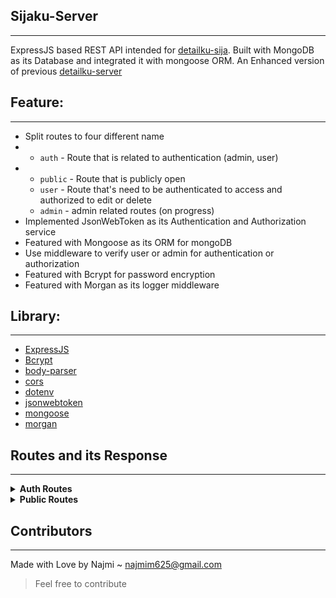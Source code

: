   
## Sijaku-Server
<hr/>

ExpressJS based REST API intended for [detailku-sija](https://github.com/NAoHR/detailku-sija). Built with MongoDB as its Database and integrated it with mongoose ORM. An Enhanced version of previous [detailku-server](https://github.com/NAoHR/detailku-server)

## Feature:
<hr/>

- Split routes to four different name
- 	- `auth` - Route that is related to authentication (admin, user)
- 	- `public` - Route that is publicly open
	- `user` - Route that's need to be authenticated to access and authorized to edit or delete
	- `admin` - admin related routes (on progress)
- Implemented JsonWebToken as its Authentication and Authorization service
- Featured with Mongoose as its ORM for mongoDB
- Use middleware to verify user or admin for authentication or authorization
- Featured with Bcrypt for password encryption
- Featured with Morgan as its logger middleware

## Library:
<hr/>

- [ExpressJS](https://expressjs.com/)
- [Bcrypt](https://www.npmjs.com/package/bcrypt)
- [body-parser](https://www.npmjs.com/package/body-parser)
- [cors](https://www.npmjs.com/package/cors)
- [dotenv](https://www.npmjs.com/package/dotenv)
- [jsonwebtoken](https://www.npmjs.com/package/jsonwebtoken)
- [mongoose](https://www.npmjs.com/package/mongoose)
- [morgan](https://github.com/expressjs/morgan)


## Routes and its Response
<hr/>

<details>
<summary><b>Auth Routes</b></summary>

### Auth - `/api/auth`
Routes that is related to authentication process. This routes are divided into two endpoints 
-	`/admin/login`
-	`/user/login`

it accepts requests with `Content-type`of `Application/json`. This routes only accepts `POST` as its request method. Both endpoints are accepts request body with `username` as `string` and `password` as `string`

This route will return this json formatted like below with token generated for the next authorization process.
```json
{
	"ok": true,
	"data": {
		"token": "eyJhbGciOiJIUzI1NiIsInR5cCI6IkpXVCJ9.eyJ1aWQiOiI2MzJlNmJlMzExYTVlYzdjM2ZjMDg1YTIiLCJpYXQiOjE2NzU0MzY2OTMsImV4cCI6MTY3NTYwOTQ5M30.IRWS1-GPXWWTntd1SiFFhlzjEhycDBKKDACvbB8_dXQ"
	}
}
```

</details>


<details>
<summary><b>Public Routes</b></summary>


### Public - `/api/public`

routes that are opened to public without any authentication and authorization process. This routes provide endpoints such as:
- `/student`
- `/student/grade/:grade`
- `/student/user/:username`

#### 1. `/student`
this route provides information which describes each class and its total students. This route will return a response like below:

```json
{
	"ok": true,
	"data": {
		"XII_SIJA_1": {
			"_id": "XII_SIJA_1",
			"count": 35,
			"grade": "XII SIJA 1",
			"link": "/api/public/student/grade/XII_SIJA_1"
	},
		"XII_SIJA_2": {
			"_id": "XII_SIJA_2",
			"count": 34,
			"grade": "XII SIJA 2",
			"link": "/api/public/student/grade/XII_SIJA_2"
	}
		// more data
}
```

#### 2. `/student/grade/:grade`
this route takes grade `(X_SIJA_1, X_SIJA_2, etc)` as its `grade` parameter, students will be filtered to match the `grade` parameter. After filtering process is done, students's detail and its data; such as skill, detail, project, and  certificate will be represented as below:

```json
{
	"ok": true,
	"data": {
	"grade": "X SIJA 1",
	"students": [
		{
			"_id": "63ee4e4355add103fc6019fc",
			"name": "John Doe",
			"grade": "X_SIJA_1",
			"username": "JohnDoe_1",
			"certificates": [
				"63ee4e4355add103fc6019fe"
				],
			"projects": [
				"63ee4e4355add103fc6019ff"
				],
			"skills": [
				"63ee4e4355add103fc601a00"
				],
			"privateMessages": [
				"63ee4e4355add103fc6019fd"
				],
			"details": "63ee4e4355add103fc601a01",
			"__v": 0,
			"link": "/api/public/student/user/students_name_1"
		},
		// more like above
	]
},
```

#### 3. `/student/user/:username`
this route takes username as its `username` parameter, student will be filtered by its username that is unique to one another so the output of this route either one data or nothing. 

After filtering process is done, students's detail and its data; such as skill, detail, project, and  certificate will be collected by its refrence and will be represented as below:

```json
{
	"ok": true,
	"data": {
		"_id": "63ee4e4355add103fc6019fc",
		"name": "John Doe",
		"grade": "X_SIJA_1",
		"username": "JohnDoe_1",
		"certificates": [
			{
			"_id": "63ee4e4355add103fc6019fe",
			"belongsTo": "63ee4e4355add103fc6019fc",
			"title": "Makhluk Paling Bahagia",
			"organizer": "Pt dalam diri Tbk",
			"certID": "AYOBAHAGIA-99221",
			"certLink": "https://www.reactiongifs.com/wp-content/uploads/2012/10/Bob-Ross-Beauty.gif",
			"__v": 0
			}
		],
		"projects": [
			{
			"_id": "63ee4e4355add103fc6019ff",
			"belongsTo": "63ee4e4355add103fc6019fc",
			"name": "100 days of happiness",
			"description": "sebuah projek untuk melatih konsistensi dalam melakukan sesuatu tanpa stop sampai target tercapai, KEBAGAGIAAN",
			"link": "http://100happydays.com/id/",
			"__v": 0
			}
		],
		"skills": [
			{
			"_id": "63ee4e4355add103fc601a00",
			"belongsTo": "63ee4e4355add103fc6019fc",
			"skillName": "Bahagia",
			"percentage": 98.11790032309312,
			"__v": 0
			}
		],
		"details": {
			"_id": "63ee4e4355add103fc601a01",
			"belongsTo": "63ee4e4355add103fc6019fc",
			"description": "tidak semua dapat dimengerti, namun semua pasti punya arti",
			"linkedin": "https://www.linkedin.com/in/",
			"github": "http://github.com/",
			"email": "lovelyemail@gmail.com",
			"web": "https://i.giphy.com/media/26BRv0ThflsHCqDrG/giphy.webp",
			"__v": 0
			},
			"__v": 0
		}
}
```



</details>






## Contributors
<hr/>

Made with Love by Najmi ~ [najmim625@gmail.com](mailto:najmim625@gmail.com)

> Feel free to contribute